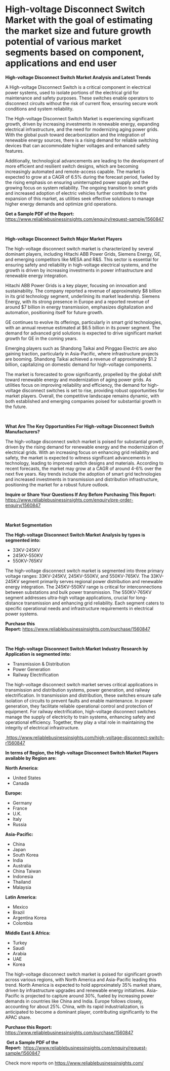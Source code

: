 <p><h1>High-voltage Disconnect Switch Market with the goal of estimating the market size and future growth potential of various market segments based on component, applications and end user</h1></p><p><strong>High-voltage Disconnect Switch Market Analysis and Latest Trends</strong></p>
<p><p>A High-voltage Disconnect Switch is a critical component in electrical power systems, used to isolate portions of the electrical grid for maintenance and safety purposes. These switches enable operators to disconnect circuits without the risk of current flow, ensuring secure work conditions and system reliability.</p><p>The High-voltage Disconnect Switch Market is experiencing significant growth, driven by increasing investments in renewable energy, expanding electrical infrastructure, and the need for modernizing aging power grids. With the global push toward decarbonization and the integration of renewable energy sources, there is a rising demand for reliable switching devices that can accommodate higher voltages and enhanced safety features.</p><p>Additionally, technological advancements are leading to the development of more efficient and resilient switch designs, which are becoming increasingly automated and remote-access capable. The market is expected to grow at a CAGR of 6.5% during the forecast period, fueled by the rising emphasis on ensuring uninterrupted power supply and the growing focus on system reliability. The ongoing transition to smart grids and increased adoption of electric vehicles further contribute to the expansion of this market, as utilities seek effective solutions to manage higher energy demands and optimize grid operations.</p></p>
<p><strong>Get a Sample PDF of the Report:&nbsp;</strong> <a href="https://www.reliablebusinessinsights.com/enquiry/request-sample/1560847?utm_campaign=3045&utm_medium=2&utm_source=Github&utm_content=ia&utm_term=07042025&utm_id=high-voltage-disconnect-switch">https://www.reliablebusinessinsights.com/enquiry/request-sample/1560847</a></p>
<p>&nbsp;</p>
<p><strong>High-voltage Disconnect Switch Major Market Players</strong></p>
<p><p>The high-voltage disconnect switch market is characterized by several dominant players, including Hitachi ABB Power Grids, Siemens Energy, GE, and emerging competitors like MESA and R&S. This sector is essential for ensuring safety and reliability in high-voltage electrical systems, and the growth is driven by increasing investments in power infrastructure and renewable energy integration.</p><p>Hitachi ABB Power Grids is a key player, focusing on innovation and sustainability. The company reported a revenue of approximately $8 billion in its grid technology segment, underlining its market leadership. Siemens Energy, with its strong presence in Europe and a reported revenue of around $7 billion in energy transmission, emphasizes digitalization and automation, positioning itself for future growth.</p><p>GE continues to evolve its offerings, particularly in smart grid technologies, with an annual revenue estimated at $6.5 billion in its power segment. The demand for advanced grid solutions is expected to drive significant market growth for GE in the coming years.</p><p>Emerging players such as Shandong Taikai and Pinggao Electric are also gaining traction, particularly in Asia-Pacific, where infrastructure projects are booming. Shandong Taikai achieved a revenue of approximately $1.2 billion, capitalizing on domestic demand for high-voltage components.</p><p>The market is forecasted to grow significantly, propelled by the global shift toward renewable energy and modernization of aging power grids. As utilities focus on improving reliability and efficiency, the demand for high-voltage disconnect switches is set to rise, providing robust opportunities for market players. Overall, the competitive landscape remains dynamic, with both established and emerging companies poised for substantial growth in the future.</p></p>
<p>&nbsp;</p>
<p><strong>What Are The Key Opportunities For High-voltage Disconnect Switch Manufacturers?</strong></p>
<p><p>The high-voltage disconnect switch market is poised for substantial growth, driven by the rising demand for renewable energy and the modernization of electrical grids. With an increasing focus on enhancing grid reliability and safety, the market is expected to witness significant advancements in technology, leading to improved switch designs and materials. According to recent forecasts, the market may grow at a CAGR of around 4-6% over the next five years. Key trends include the adoption of smart grid technologies and increased investments in transmission and distribution infrastructure, positioning the market for a robust future outlook.</p></p>
<p><strong>Inquire or Share Your Questions If Any Before Purchasing This Report:</strong> <a href="https://www.reliablebusinessinsights.com/enquiry/pre-order-enquiry/1560847?utm_campaign=3045&utm_medium=2&utm_source=Github&utm_content=ia&utm_term=07042025&utm_id=high-voltage-disconnect-switch">https://www.reliablebusinessinsights.com/enquiry/pre-order-enquiry/1560847</a></p>
<p>&nbsp;</p>
<p><strong>Market Segmentation</strong></p>
<p><strong>The High-voltage Disconnect Switch Market Analysis by types is segmented into:</strong></p>
<p><ul><li>33KV-245KV</li><li>245KV-550KV</li><li>550KV-765KV</li></ul></p>
<p><p>The high-voltage disconnect switch market is segmented into three primary voltage ranges: 33KV-245KV, 245KV-550KV, and 550KV-765KV. The 33KV-245KV segment primarily serves regional power distribution and renewable energy integration. The 245KV-550KV range is critical for interconnections between substations and bulk power transmission. The 550KV-765KV segment addresses ultra-high voltage applications, crucial for long-distance transmission and enhancing grid reliability. Each segment caters to specific operational needs and infrastructure requirements in electrical power systems.</p></p>
<p><strong>Purchase this Report:&nbsp;</strong><a href="https://www.reliablebusinessinsights.com/purchase/1560847?utm_campaign=3045&utm_medium=2&utm_source=Github&utm_content=ia&utm_term=07042025&utm_id=high-voltage-disconnect-switch">https://www.reliablebusinessinsights.com/purchase/1560847</a></p>
<p>&nbsp;</p>
<p><strong>The High-voltage Disconnect Switch Market Industry Research by Application is segmented into:</strong></p>
<p><ul><li>Transmission & Distribution</li><li>Power Generation</li><li>Railway Electrification</li></ul></p>
<p><p>The high-voltage disconnect switch market serves critical applications in transmission and distribution systems, power generation, and railway electrification. In transmission and distribution, these switches ensure safe isolation of circuits to prevent faults and enable maintenance. In power generation, they facilitate reliable operational control and protection of equipment. For railway electrification, high-voltage disconnect switches manage the supply of electricity to train systems, enhancing safety and operational efficiency. Together, they play a vital role in maintaining the integrity of electrical infrastructure.</p></p>
<p><a href="https://www.reliablebusinessinsights.com/high-voltage-disconnect-switch-r1560847?utm_campaign=3045&utm_medium=2&utm_source=Github&utm_content=ia&utm_term=07042025&utm_id=high-voltage-disconnect-switch">&nbsp;https://www.reliablebusinessinsights.com/high-voltage-disconnect-switch-r1560847</a></p>
<p><strong>In terms of Region, the High-voltage Disconnect Switch Market Players available by Region are:</strong></p>
<p>
    <p> <strong> North America: </strong>
        <ul>
            <li>United States</li>
            <li>Canada</li>
        </ul>
        </p> 
    <p> <strong> Europe: </strong>
        <ul>
            <li>Germany</li>
            <li>France</li>
            <li>U.K.</li>
            <li>Italy</li>
            <li>Russia</li>
        </ul>
        </p> 
    <p> <strong> Asia-Pacific: </strong>
        <ul>
            <li>China</li>
            <li>Japan</li>
            <li>South Korea</li>
            <li>India</li>
            <li>Australia</li>
            <li>China Taiwan</li>
            <li>Indonesia</li>
            <li>Thailand</li>
            <li>Malaysia</li>
        </ul>
        </p> 
    <p> <strong> Latin America: </strong>
        <ul>
            <li>Mexico</li>
            <li>Brazil</li>
            <li>Argentina Korea</li>
            <li>Colombia</li>
        </ul>
        </p> 
    <p> <strong> Middle East & Africa: </strong>
        <ul>
            <li>Turkey</li>
            <li>Saudi</li>
            <li>Arabia</li>
            <li>UAE</li>
            <li>Korea</li>
        </ul>
    </p>
    </p>
<p><p>The high-voltage disconnect switch market is poised for significant growth across various regions, with North America and Asia-Pacific leading this trend. North America is expected to hold approximately 35% market share, driven by infrastructure upgrades and renewable energy initiatives. Asia-Pacific is projected to capture around 30%, fueled by increasing power demands in countries like China and India. Europe follows closely, accounting for about 25%. China, with its rapid industrialization, is anticipated to become a dominant player, contributing significantly to the APAC share.</p></p>
<p><strong>Purchase this Report: </strong><a href="https://www.reliablebusinessinsights.com/purchase/1560847?utm_campaign=3045&utm_medium=2&utm_source=Github&utm_content=ia&utm_term=07042025&utm_id=high-voltage-disconnect-switch">https://www.reliablebusinessinsights.com/purchase/1560847</a></p>
<p>&nbsp;<strong>Get a Sample PDF of the Report:&nbsp;&nbsp;</strong><a href="https://www.reliablebusinessinsights.com/enquiry/request-sample/1560847?utm_campaign=3045&utm_medium=2&utm_source=Github&utm_content=ia&utm_term=07042025&utm_id=high-voltage-disconnect-switch">https://www.reliablebusinessinsights.com/enquiry/request-sample/1560847</a></p>
<p><strong></strong></p>
<p>Check more reports on <a href="https://www.reliablebusinessinsights.com/?utm_campaign=3045&utm_medium=2&utm_source=Github&utm_content=ia&utm_term=07042025&utm_id=high-voltage-disconnect-switch">https://www.reliablebusinessinsights.com/</a></p>